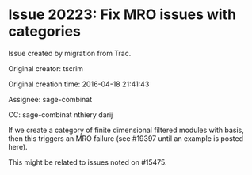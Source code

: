 # Issue 20223: Fix MRO issues with categories

Issue created by migration from Trac.

Original creator: tscrim

Original creation time: 2016-04-18 21:41:43

Assignee: sage-combinat

CC:  sage-combinat nthiery darij

If we create a category of finite dimensional filtered modules with basis, then this triggers an MRO failure (see #19397 until an example is posted here).

This might be related to issues noted on #15475.
